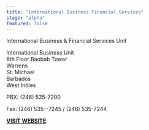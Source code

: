 ```yaml
---
title: "International Business Financial Services"
stage: "alpha"
featured: false
---
```


International Business & Financial Services Unit

International Business Unit  
8th Floor Baobab Tower  
Warrens  
St. Michael  
Barbados  
West Indies

PBX: (246) 535-7200

Fax: (246) 535--7245 / (246) 535-7244

**[VISIT WEBSITE](https://internationalbusiness.gov.bb/)**